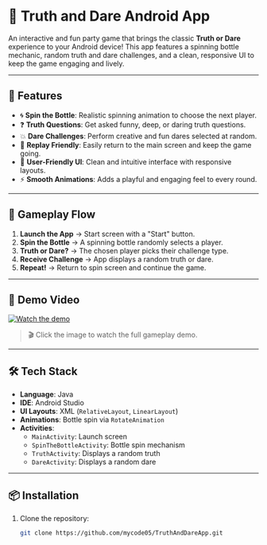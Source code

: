 # 🎉 Truth and Dare Android App

An interactive and fun party game that brings the classic **Truth or Dare** experience to your Android device! This app features a spinning bottle mechanic, random truth and dare challenges, and a clean, responsive UI to keep the game engaging and lively.

---

## 📱 Features

- 🌀 **Spin the Bottle**: Realistic spinning animation to choose the next player.
- ❓ **Truth Questions**: Get asked funny, deep, or daring truth questions.
- 💥 **Dare Challenges**: Perform creative and fun dares selected at random.
- 🔁 **Replay Friendly**: Easily return to the main screen and keep the game going.
- 🎨 **User-Friendly UI**: Clean and intuitive interface with responsive layouts.
- ⚡ **Smooth Animations**: Adds a playful and engaging feel to every round.

---

## 🧩 Gameplay Flow

1. **Launch the App** → Start screen with a "Start" button.
2. **Spin the Bottle** → A spinning bottle randomly selects a player.
3. **Truth or Dare?** → The chosen player picks their challenge type.
4. **Receive Challenge** → App displays a random truth or dare.
5. **Repeat!** → Return to spin screen and continue the game.

---

## 📸 Demo Video

[![Watch the demo](screeenshots/game.png)](screenshots/video1.mp4)

> 🎬 Click the image to watch the full gameplay demo.

---

## 🛠️ Tech Stack

- **Language**: Java  
- **IDE**: Android Studio  
- **UI Layouts**: XML (`RelativeLayout`, `LinearLayout`)  
- **Animations**: Bottle spin via `RotateAnimation`  
- **Activities**:
  - `MainActivity`: Launch screen
  - `SpinTheBottleActivity`: Bottle spin mechanism
  - `TruthActivity`: Displays a random truth
  - `DareActivity`: Displays a random dare

---

## 📦 Installation

1. Clone the repository:
   ```bash
   git clone https://github.com/mycode05/TruthAndDareApp.git
